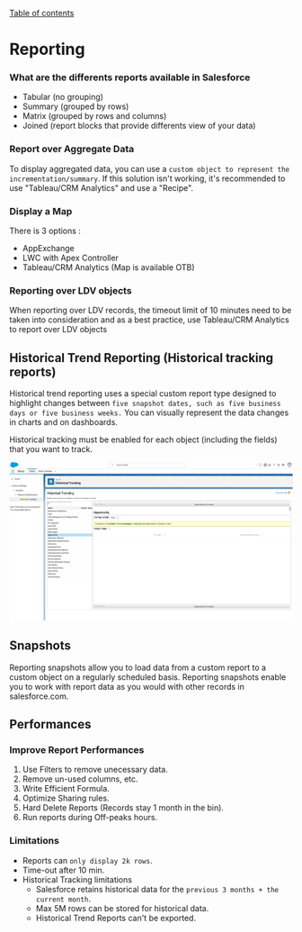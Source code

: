 [Table of contents](../Documentation.md)
# Reporting

### What are the differents reports available in Salesforce
 - Tabular (no grouping)
 - Summary (grouped by rows)
 - Matrix (grouped by rows and columns)
 - Joined (report blocks that provide differents view of your data)

### Report over Aggregate Data
To display aggregated data, you can use a `custom object to represent the incrementation/summary`.
If this solution isn't working, it's recommended to use "Tableau/CRM Analytics" and use a "Recipe".

### Display a Map
There is 3 options :
- AppExchange
- LWC with Apex Controller
- Tableau/CRM Analytics (Map is available OTB)


### Reporting over LDV objects
When reporting over LDV records, the timeout limit of 10 minutes need to be taken into consideration and as a best practice, use Tableau/CRM Analytics to report over LDV objects


## Historical Trend Reporting (Historical tracking reports)
Historical trend reporting uses a special custom report type designed to highlight changes between `five snapshot dates, such as five business days or five business weeks.` You can visually represent the data changes in charts and on dashboards.

Historical tracking must be enabled for each object (including the fields) that you want to track.

![Screenshot](../../Images/report-historical-1.png)

## Snapshots
Reporting snapshots allow you to load data from a custom report to a custom object on a regularly scheduled basis. Reporting snapshots enable you to work with report data as you would with other records in salesforce.com.


## Performances

### Improve Report Performances
1. Use Filters to remove unecessary data.
2. Remove un-used columns, etc.
3. Write Efficient Formula.
4. Optimize Sharing rules.
5. Hard Delete Reports (Records stay 1 month in the bin).
6. Run reports during Off-peaks hours.


### Limitations
- Reports can `only display 2k rows`.
- Time-out after 10 min.
- Historical Tracking limitations
    - Salesforce retains historical data for the `previous 3 months + the current month`.
    - Max 5M rows can be stored for historical data.
    - Historical Trend Reports can't be exported.